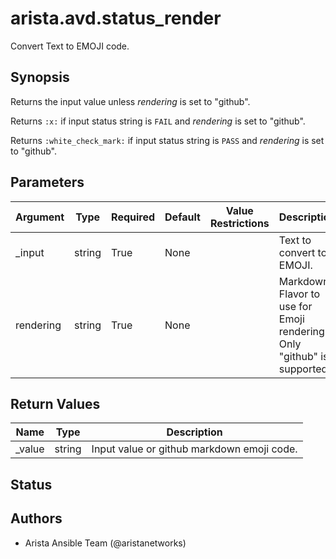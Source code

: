 # arista.avd.status_render

Convert Text to EMOJI code\.

## Synopsis

Returns the input value unless <em>rendering</em> is set to \"github\"\.

Returns <code>\:x\:</code> if input status string is <code>FAIL</code> and <em>rendering</em> is set to \"github\"\.

Returns <code>\:white\_check\_mark\:</code> if input status string is <code>PASS</code> and <em>rendering</em> is set to \"github\"\.

## Parameters

| Argument | Type | Required | Default | Value Restrictions | Description |
| -------- | ---- | -------- | ------- | ------------------ | ----------- |
| _input | string | True | None |  | Text to convert to EMOJI\. |
| rendering | string | True | None |  | Markdown Flavor to use for Emoji rendering\. Only \"github\" is supported\. |

## Return Values

| Name | Type | Description |
| ---- | ---- | ----------- |
| _value | string | Input value or github markdown emoji code\. |

## Status

## Authors

- Arista Ansible Team (@aristanetworks)
